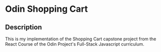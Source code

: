 # Odin Shopping Cart

## Description
This is my implementation of the Shopping Cart capstone project from the React Course of the Odin Project's Full-Stack Javascript curriculum.